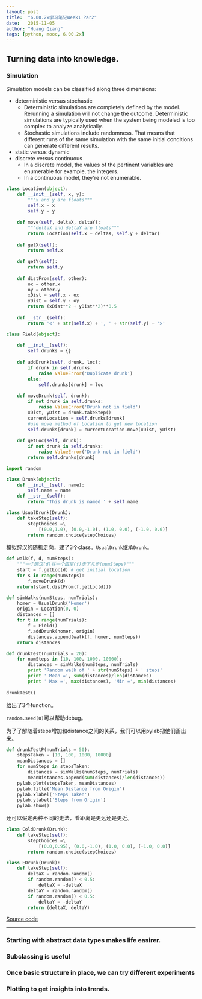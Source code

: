 ```yaml
---
layout: post
title:  "6.00.2x学习笔记Week1 Par2"
date:   2015-11-05
author: "Huang Qiang"
tags: [python, mooc, 6.00.2x]
---
```


## Turning data into knowledge.

### Simulation

Simulation models can be classified along three dimensions:

* deterministic versus stochastic
  * Deterministic simulations are completely defined by the model. Rerunning a simulation will not change the outcome. Deterministic simulations are typically used when the system being modeled is too complex to analyze analytically.
  * Stochastic simulations include randomness. That means that different runs of the same simulation with the same initial conditions can generate different results.
* static versus dynamic
* discrete versus continuous
  * In a discrete model, the values of the pertinent variables are enumerable for example, the integers. 
  * In a continuous model, they're not enumerable.

```python
class Location(object):
    def __init__(self, x, y):
        """x and y are floats"""
        self.x = x
        self.y = y
        
    def move(self, deltaX, deltaY):
        """deltaX and deltaY are floats"""
        return Location(self.x + deltaX, self.y + deltaY)
    
    def getX(self):
        return self.x
    
    def getY(self):
        return self.y
    
    def distFrom(self, other):
        ox = other.x
        oy = other.y
        xDist = self.x - ox
        yDist = self.y - oy
        return (xDist**2 + yDist**2)**0.5
    
    def __str__(self):
        return '<' + str(self.x) + ', ' + str(self.y) + '>'
```
```python
class Field(object):
    
    def __init__(self):
        self.drunks = {}
        
    def addDrunk(self, drunk, loc):
        if drunk in self.drunks:
            raise ValueError('Duplicate drunk')
        else:
            self.drunks[drunk] = loc
            
    def moveDrunk(self, drunk):
        if not drunk in self.drunks:
            raise ValueError('Drunk not in field')
        xDist, yDist = drunk.takeStep()
        currentLocation = self.drunks[drunk]
        #use move method of Location to get new location
        self.drunks[drunk] = currentLocation.move(xDist, yDist)
        
    def getLoc(self, drunk):
        if not drunk in self.drunks:
            raise ValueError('Drunk not in field')
        return self.drunks[drunk]
```
```python
import random

class Drunk(object):
    def __init__(self, name):
        self.name = name
    def __str__(self):
        return 'This drunk is named ' + self.name
```
```python
class UsualDrunk(Drunk):
    def takeStep(self):
        stepChoices =\
            [(0.0,1.0), (0.0,-1.0), (1.0, 0.0), (-1.0, 0.0)]
        return random.choice(stepChoices)
```
模拟醉汉的随机走向，建了3个class。`UsualDrunk`继承`Drunk`。

```python
def walk(f, d, numSteps):
    """一个醉汉(d)在一个田里(f)走了几步(numSteps)"""
    start = f.getLoc(d) # get initial location
    for s in range(numSteps):
        f.moveDrunk(d)
    return(start.distFrom(f.getLoc(d)))

def simWalks(numSteps, numTrials):
    homer = UsualDrunk('Homer')
    origin = Location(0, 0)
    distances = []
    for t in range(numTrials):
        f = Field()
        f.addDrunk(homer, origin)
        distances.append(walk(f, homer, numSteps))
    return distances

def drunkTest(numTrials = 20):
    for numSteps in [10, 100, 1000, 10000]:
        distances = simWalks(numSteps, numTrials)
        print 'Random walk of ' + str(numSteps) + ' steps'
        print ' Mean =', sum(distances)/len(distances)
        print ' Max =', max(distances), 'Min =', min(distances)
        
drunkTest()
```
给出了3个function。

`random.seed(0)`可以帮助debug。

为了了解随着steps增加和distance之间的关系，我们可以用pylab把他们画出来。

```python
def drunkTestP(numTrials = 50):
    stepsTaken = [10, 100, 1000, 10000]
    meanDistances = []
    for numSteps in stepsTaken:
        distances = simWalks(numSteps, numTrials)
        meanDistances.append(sum(distances)/len(distances))
    pylab.plot(stepsTaken, meanDistances)
    pylab.title('Mean Distance from Origin')
    pylab.xlabel('Steps Taken')
    pylab.ylabel('Steps from Origin')
    pylab.show()
```
还可以假定两种不同的走法，看距离是更远还是更近。

```python
class ColdDrunk(Drunk):
    def takeStep(self):
        stepChoices =\
            [(0.0,0.95), (0.0,-1.0), (1.0, 0.0), (-1.0, 0.0)]
        return random.choice(stepChoices)

class EDrunk(Drunk):
    def takeStep(self):
        deltaX = random.random()
        if random.random() < 0.5:
            deltaX = -deltaX
        deltaY = random.random()
        if random.random() < 0.5:
            deltaY = -deltaY
        return (deltaX, deltaY)
```
[Source code](https://github.com/nickyfoto/Blog/blob/master/MIT.6.00.2x/code/lectureCode_randomWalks-segment4.py)

---
### Starting with abstract data types makes life easirer.
### Subclassing is useful
### Once basic structure in place, we can try different experiments
### Plotting to get insights into trends.

